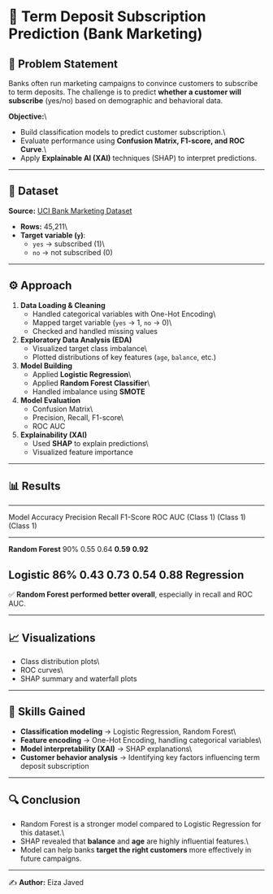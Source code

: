 # 📌 Term Deposit Subscription Prediction (Bank Marketing)

## 📝 Problem Statement

Banks often run marketing campaigns to convince customers to subscribe
to term deposits. The challenge is to predict **whether a customer will
subscribe** (yes/no) based on demographic and behavioral data.

**Objective:**\
- Build classification models to predict customer subscription.\
- Evaluate performance using **Confusion Matrix, F1-score, and ROC
Curve**.\
- Apply **Explainable AI (XAI)** techniques (SHAP) to interpret
predictions.

------------------------------------------------------------------------

## 📂 Dataset

**Source:** [UCI Bank Marketing
Dataset](https://archive.ics.uci.edu/ml/datasets/bank+marketing)

-   **Rows:** 45,211\
-   **Target variable (`y`)**:
    -   `yes` → subscribed (1)\
    -   `no` → not subscribed (0)

------------------------------------------------------------------------

## ⚙️ Approach

1.  **Data Loading & Cleaning**
    -   Handled categorical variables with One-Hot Encoding\
    -   Mapped target variable (`yes` → 1, `no` → 0)\
    -   Checked and handled missing values
2.  **Exploratory Data Analysis (EDA)**
    -   Visualized target class imbalance\
    -   Plotted distributions of key features (`age`, `balance`, etc.)
3.  **Model Building**
    -   Applied **Logistic Regression**\
    -   Applied **Random Forest Classifier**\
    -   Handled imbalance using **SMOTE**
4.  **Model Evaluation**
    -   Confusion Matrix\
    -   Precision, Recall, F1-score\
    -   ROC AUC
5.  **Explainability (XAI)**
    -   Used **SHAP** to explain predictions\
    -   Visualized feature importance

------------------------------------------------------------------------

## 📊 Results

  ---------------------------------------------------------------------------------
  Model             Accuracy   Precision      Recall       F1-Score      ROC AUC
                               (Class 1)      (Class 1)    (Class 1)     
  ----------------- ---------- -------------- ------------ ------------- ----------
  **Random Forest** 90%        0.55           0.64         **0.59**      **0.92**

  **Logistic        86%        0.43           0.73         0.54          0.88
  Regression**                                                           
  ---------------------------------------------------------------------------------

✅ **Random Forest performed better overall**, especially in recall and
ROC AUC.

------------------------------------------------------------------------

## 📈 Visualizations

-   Class distribution plots\
-   ROC curves\
-   SHAP summary and waterfall plots

------------------------------------------------------------------------

## 🧠 Skills Gained

-   **Classification modeling** → Logistic Regression, Random Forest\
-   **Feature encoding** → One-Hot Encoding, handling categorical
    variables\
-   **Model interpretability (XAI)** → SHAP explanations\
-   **Customer behavior analysis** → Identifying key factors influencing
    term deposit subscription

------------------------------------------------------------------------

## 🔍 Conclusion

-   Random Forest is a stronger model compared to Logistic Regression
    for this dataset.\
-   SHAP revealed that **balance** and **age** are highly influential
    features.\
-   Model can help banks **target the right customers** more effectively
    in future campaigns.

------------------------------------------------------------------------

✍️ **Author:** Eiza Javed
